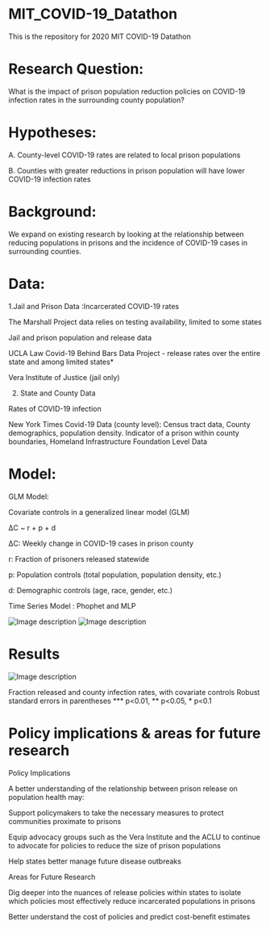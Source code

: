 # MIT_COVID-19_Datathon
This is the repository for 2020 MIT COVID-19 Datathon
# Research Question:

What is the impact of prison population reduction policies on COVID-19 infection rates in the surrounding county population?

# Hypotheses:
A. County-level COVID-19 rates are related to local prison populations

B. Counties with greater reductions in prison population will have lower COVID-19 infection rates

# Background:
We expand on existing research by looking at the relationship between reducing populations in prisons and the incidence of COVID-19 cases in surrounding counties. 

# Data:

1.Jail and Prison Data :Incarcerated COVID-19 rates

The Marshall Project data relies on testing availability, limited to some states

Jail and prison population and release data

UCLA Law Covid-19 Behind Bars Data Project - release rates over the entire state and among limited states*

Vera Institute of Justice (jail only)

2. State and County Data

Rates of COVID-19 infection

New York Times Covid-19 Data (county level): Census tract data, County demographics, population density. Indicator of a prison within county boundaries, Homeland Infrastructure Foundation Level Data

# Model:

GLM Model:

Covariate controls in a generalized linear model (GLM)

ΔC ~ r + p + d

ΔC: Weekly change in COVID-19 cases in prison county

r: Fraction of prisoners released statewide

p: Population controls (total population, population density, etc.)

d: Demographic controls (age, race, gender, etc.)

Time Series Model : Phophet and MLP 

![Image description](link-to-image)
![Image description](link-to-image)

# Results 

![Image description](link-to-image)

Fraction released and county infection rates, with covariate controls
Robust standard errors in parentheses
*** p<0.01, ** p<0.05, * p<0.1

# Policy implications & areas for future research 
Policy Implications 

A better understanding of the relationship between prison release on population health may:

Support policymakers to take the necessary measures to protect communities proximate to prisons

Equip advocacy groups such as the Vera Institute and the ACLU to continue to advocate for policies to reduce the size of prison populations

Help states better manage future disease outbreaks

Areas for Future Research

Dig deeper into the nuances of release policies within states to isolate which policies most effectively reduce incarcerated populations in prisons

Better understand the cost of policies and predict cost-benefit estimates






